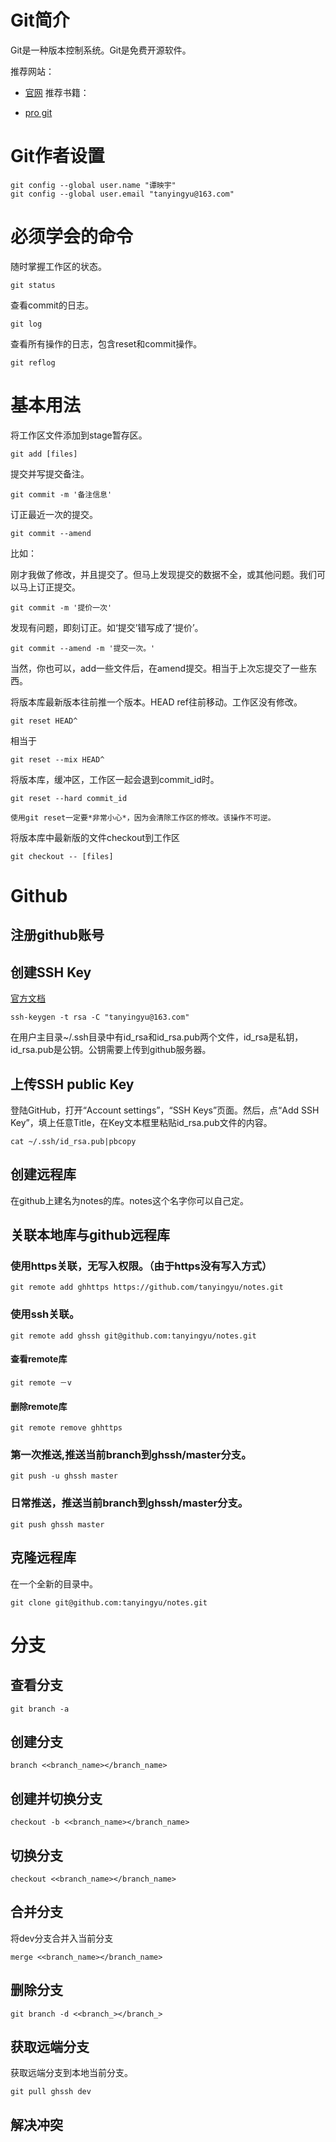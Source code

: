 # Git简介
Git是一种版本控制系统。Git是免费开源软件。

推荐网站：
* [官网](http://git-scm.com)
推荐书籍：

* [pro git](http://git-scm.com/book/zh/v2)



# Git作者设置

    git config --global user.name "谭映宇"
    git config --global user.email "tanyingyu@163.com"

# 必须学会的命令

随时掌握工作区的状态。

    git status

查看commit的日志。

    git log

查看所有操作的日志，包含reset和commit操作。

    git reflog

# 基本用法

将工作区文件添加到stage暂存区。

    git add [files]

提交并写提交备注。

    git commit -m '备注信息'

订正最近一次的提交。

    git commit --amend

比如：

刚才我做了修改，并且提交了。但马上发现提交的数据不全，或其他问题。我们可以马上订正提交。

    git commit -m '提价一次'

发现有问题，即刻订正。如‘提交’错写成了‘提价’。

    git commit --amend -m '提交一次。'

当然，你也可以，add一些文件后，在amend提交。相当于上次忘提交了一些东西。

将版本库最新版本往前推一个版本。HEAD ref往前移动。工作区没有修改。

    git reset HEAD^

相当于

    git reset --mix HEAD^

将版本库，缓冲区，工作区一起会退到commit_id时。

    git reset --hard commit_id 

`使用git reset一定要*非常小心*，因为会清除工作区的修改。该操作不可逆。`

将版本库中最新版的文件checkout到工作区

    git checkout -- [files]

# Github
## 注册github账号

## 创建SSH Key
[官方文档](https://help.github.com/articles/generating-ssh-keys/) 

    ssh-keygen -t rsa -C "tanyingyu@163.com"

在用户主目录~/.ssh目录中有id_rsa和id_rsa.pub两个文件，id_rsa是私钥，id_rsa.pub是公钥。公钥需要上传到github服务器。

## 上传SSH public Key

登陆GitHub，打开“Account settings”，“SSH Keys”页面。然后，点“Add SSH Key”，填上任意Title，在Key文本框里粘贴id_rsa.pub文件的内容。

    cat ~/.ssh/id_rsa.pub|pbcopy

## 创建远程库

在github上建名为notes的库。notes这个名字你可以自己定。

## 关联本地库与github远程库
### 使用https关联，无写入权限。（由于https没有写入方式）

    git remote add ghhttps https://github.com/tanyingyu/notes.git

### 使用ssh关联。

    git remote add ghssh git@github.com:tanyingyu/notes.git

#### 查看remote库
    git remote －v

#### 删除remote库
    git remote remove ghhttps

### 第一次推送,推送当前branch到ghssh/master分支。
    git push -u ghssh master

### 日常推送，推送当前branch到ghssh/master分支。
    git push ghssh master

## 克隆远程库

在一个全新的目录中。

    git clone git@github.com:tanyingyu/notes.git

# 分支

## 查看分支

    git branch -a

## 创建分支

    branch <<branch_name></branch_name>

## 创建并切换分支
    checkout -b <<branch_name></branch_name>

## 切换分支
    checkout <<branch_name></branch_name>

## 合并分支
将dev分支合并入当前分支

    merge <<branch_name></branch_name>

## 删除分支

    git branch -d <<branch_></branch_>

## 获取远端分支
获取远端分支到本地当前分支。

    git pull ghssh dev

## 解决冲突


